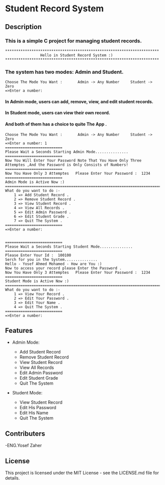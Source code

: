 # Student Record System

## Description
<h3>This is a simple C project for managing student records.</h3>

~~~
**********************************************************************
                Hello in Student Record System :)
**********************************************************************
~~~

<h3>The system has two modes: Admin and Student.</h3>

~~~
Choose The Mode You Want :       Admin -> Any Number     Student -> Zero
=>Enter a number:
~~~

<h4>In Admin mode, users can add, remove, view, and edit student records.</h4>
<h4>In Student mode, users can view their own record.</h4>
<h4>And both of them has a choice to quite The App .</h4>

~~~
Choose The Mode You Want :       Admin -> Any Number     Student -> Zero
=>Enter a number: 1
==========================
Please Wait a Seconds Starting Admin Mode...............
==========================
Now You Will Enter Your Password Note That You Have Only Three Attemptes ,And the Password is Only Consists of Numbers!
==========================
Now You Have Only 3 Attemptes   Please Enter Your Password :  1234
==========================
Admin Mode is Active Now :)
============================================================================================
What do you want to do :-
    1 => Add Student Record .
    2 => Remove Student Record .
    3 => View Student Record .
    4 => View All Records .
    5 => Edit Admin Password .
    6 => Edit Student Grade .
    7 => Quit The System .
==========================
=>Enter a number:


==========================
Please Wait a Seconds Starting Student Mode...............
==========================
Please Enter Your Id :  100100
Serch for you in the System...............
Hello - Yosef Ahmed Mohamed - How are You :)
Now to access your record please Enter the Password .
Now You Have Only 3 Attemptes   Please Enter Your Password :  1234
==========================
Student Mode is Active Now :)
============================================================================================
What do you want to do :-
    1 => View Your Record .
    2 => Edit Your Password .
    3 => Edit Your Name .
    4 => Quit The System .
==========================
=>Enter a number: 
~~~



## Features
- Admin Mode:
  - Add Student Record
  - Remove Student Record
  - View Student Record
  - View All Records
  - Edit Admin Password
  - Edit Student Grade
  - Quit The System

- Student Mode:
  - View Student Record
  - Edit His Password
  - Edit His Name
  - Quit The System

## Contributers 
 -ENG.Yosef Zaher

## License
This project is licensed under the MIT License - see the LICENSE.md file for details.

